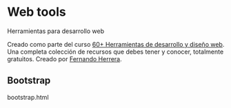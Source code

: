 # Web tools
Herramientas para desarrollo web

Creado como parte del curso [60+ Herramientas de desarrollo y diseño web](https://www.udemy.com/recursos-web-plugins-y-utilidades).
Una completa colección de recursos que debes tener y conocer, totalmente gratuitos.
Creado por [Fernando Herrera](https://www.udemy.com/recursos-web-plugins-y-utilidades/#instructor-1).

## Bootstrap
bootstrap.html
